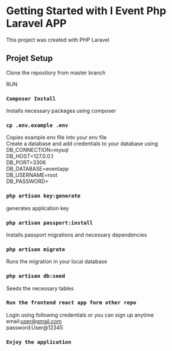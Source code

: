 # Getting Started with I Event Php Laravel APP

This project was created with PHP Laravel

## Projet Setup
Clone the repository from master branch

RUN
### `Composer Install`
Installs necessary packages using composer

### `cp .env.example .env`
Copies example env file into your env file\
Create a database and add credentials to your database using\
DB_CONNECTION=mysql\
DB_HOST=127.0.0.1\
DB_PORT=3306\
DB_DATABASE=eventapp\
DB_USERNAME=root\
DB_PASSWORD=

### `php artisan key:generate`
generates application key

### `php artisan passport:install`
Installs passport migrations and necessary dependencies

### `php artisan migrate`
Runs the migration in your local database

### `php artisan db:seed`
Seeds the necessary tables 

### `Run the frontend react app form other repo`
Login using following credentials or you can sign up anytime\
email:user@gmail.com\
password:User@12345

### `Enjoy the application`
